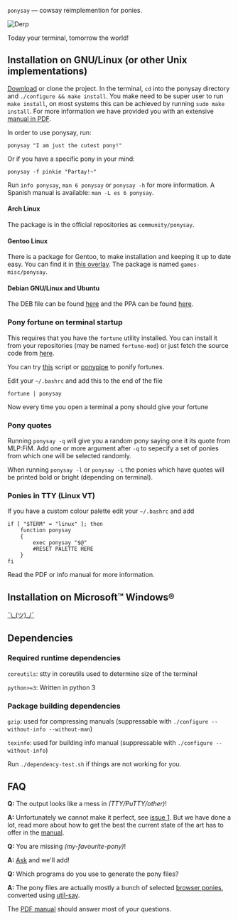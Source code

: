 `ponysay` — cowsay reimplemention for ponies.

![Derp](http://i.imgur.com/xOJbE.png)

Today your terminal, tomorrow the world!


Installation on GNU/Linux (or other Unix implementations)
---------------------------------------------------------

[Download](/erkin/ponysay/downloads) or clone the project.
In the terminal, `cd` into the ponysay directory and `./configure && make install`.
You make need to be super user to run `make install`, on most systems this
can be achieved by running `sudo make install`.
For more information we have provided you with an extensive [manual in PDF](https://github.com/erkin/ponysay/blob/master/ponysay.pdf?raw=true).

In order to use ponysay, run:

    ponysay "I am just the cutest pony!"
    
Or if you have a specific pony in your mind:

    ponysay -f pinkie "Partay!~"

Run `info ponysay`, `man 6 ponysay` or `ponysay -h` for more information.
A Spanish manual is available: `man -L es 6 ponysay`.

#### Arch Linux
The package is in the official repositories as `community/ponysay`.

#### Gentoo Linux
There is a package for Gentoo, to make installation and keeping it up to date easy. You can find it in [this overlay](/etu/aidstu-overlay). The package is named `games-misc/ponysay`.

#### Debian GNU/Linux and Ubuntu
The DEB file can be found [here](http://roryholland.co.uk/misc.html#ponysay) and the PPA can be found [here](https://launchpad.net/~blazemore/+archive/ponysay).

### Pony fortune on terminal startup 

This requires that you have the `fortune` utility installed. You can install it from your repositories (may be named `fortune-mod`)
or just fetch the source code from [here](ftp://ftp.ibiblio.org/pub/linux/games/amusements/fortune/).

You can try [this](http://www.reddit.com/r/mylittlelinux/comments/srixi/using_ponysay_with_a_ponified_fortune_warning/) script or
[ponypipe](/maandree/ponypipe) to ponify fortunes.

Edit your `~/.bashrc` and add this to the end of the file

    fortune | ponysay

Now every time you open a terminal a pony should give your fortune

### Pony quotes

Running `ponysay -q` will give you a random pony saying one it its quote from MLP:FiM. Add one or more argument after `-q` to sepecify a
set of ponies from which one will be selected randomly.

When running `ponysay -l` or `ponysay -L` the ponies which have quotes will be printed bold or bright (depending on terminal).

### Ponies in TTY (Linux VT)

If you have a custom colour palette edit your `~/.bashrc` and add

    if [ "$TERM" = "linux" ]; then
        function ponysay
        {
            exec ponysay "$@"
            #RESET PALETTE HERE
        }
    fi

Read the PDF or info manual for more information.


Installation on Microsoft™ Windows®
-----------------------------------
[¯\\\_(ツ)\_/¯](http://i.imgur.com/2nP5N.png)


Dependencies
------------

### Required runtime dependencies

`coreutils`: stty in coreutils used to determine size of the terminal

`python>=3`: Written in python 3

### Package building dependencies

`gzip`: used for compressing manuals (suppressable with `./configure --without-info --without-man`)

`texinfo`: used for building info manual (suppressable with `./configure --without-info`)

Run `./dependency-test.sh` if things are not working for you.


FAQ
---

__Q:__ The output looks like a mess in _(TTY/PuTTY/other)_!

__A:__ Unfortunately we cannot make it perfect, see [issue 1](/erkin/ponysay/issues/1). But we have done a lot, read more about how to get the best the current state of the art has to offer in the [manual](/erkin/ponysay/blob/master/ponysay.pdf?raw=true).

__Q:__ You are missing _(my-favourite-pony)_!

__A:__ [Ask](/erkin/ponysay/issues) and we'll add!

__Q:__ Which programs do you use to generate the pony files?

__A:__ The pony files are actually mostly a bunch of selected [browser ponies](//web.student.tuwien.ac.at/~e0427417/browser-ponies/ponies.html), converted using [util-say](/maandree/util-say).

The [PDF manual](/erkin/ponysay/blob/master/ponysay.pdf?raw=true) should answer most of your questions.
